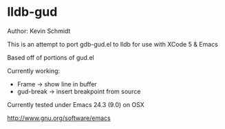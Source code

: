 lldb-gud
========

Author: Kevin Schmidt

This is an attempt to port gdb-gud.el to lldb for use with XCode 5 & Emacs

Based off of portions of gud.el

Currently working:
 * Frame -> show line in buffer
 * gud-break -> insert breakpoint from source

Currently tested under Emacs 24.3 (9.0) on OSX

http://www.gnu.org/software/emacs
